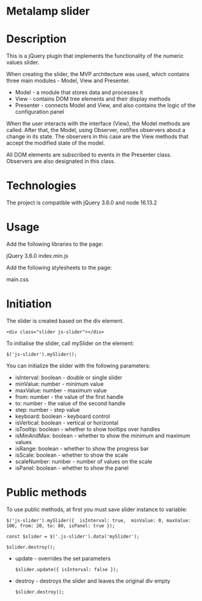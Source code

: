# Metalamp slider

# Description

This is a jQuery plugin that implements the functionality of the numeric values slider.

When creating the slider, the MVP architecture was used, which contains three main modules - Model, View and Presenter.

- Model - a module that stores data and processes it
- View - contains DOM tree elements and their display methods
- Presenter - connects Model and View, and also contains the logic of the configuration panel

When the user interacts with the interface (View), the Model methods are called. After that, the Model, using Observer, notifies observers about a change in its state. The observers in this case are the View methods that accept the modified state of the model.

All DOM elements are subscribed to events in the Presenter class. Observers are also designated in this class.

# Technologies

The project is compatible with jQuery 3.6.0 and node 16.13.2

# Usage

Add the following libraries to the page:

jQuery 3.6.0
index.min.js

Add the following stylesheets to the page:

main.css

# Initiation

The slider is created based on the div element.

`<div class="slider js-slider"></div>`

To initialise the slider, call mySlider on the element:

`$('js-slider').mySlider();`

You can initialize the slider with the following parameters:

  - isInterval: boolean - double or single slider
  - minValue: number - minimum value
  - maxValue: number - maximum value
  - from: number - the value of the first handle
  - to: number - the value of the second handle
  - step: number - step value
  - keyboard: boolean - keyboard control
  - isVertical: boolean - vertical or horizontal
  - isTooltip: boolean - whether to show tooltips over handles
  - isMinAndMax: boolean - whether to show the minimum and maximum values
  - isRange: boolean - whether to show the progress bar
  - isScale: boolean - whether to show the scale
  - scaleNumber: number - number of values on the scale
  - isPanel: boolean - whether to show the panel

# Public methods

To use public methods, at first you must save slider instance to variable:

`$('js-slider').mySlider({ 
   isInterval: true, 
   minValue: 0,
   maxValue: 100,
   from: 20,
   to: 80,
   isPanel: true
 });`

 `const $slider = $('.js-slider').data('mySlider');`

 `$slider.destroy();`

 - update - overrides the set parameters
 
    `$slider.update({
      isInterval: false
    });`

 - destroy - destroys the slider and leaves the original div empty

    `$slider.destroy();`



